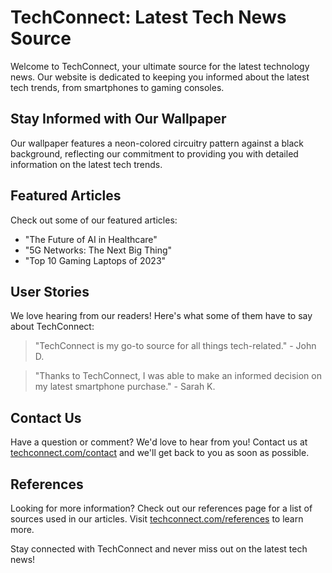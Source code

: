 <!--font:Open Sans-->

# TechConnect: Latest Tech News Source

Welcome to TechConnect, your ultimate source for the latest technology news. Our website is dedicated to keeping you informed about the latest tech trends, from smartphones to gaming consoles.

## Stay Informed with Our Wallpaper

Our wallpaper features a neon-colored circuitry pattern against a black background, reflecting our commitment to providing you with detailed information on the latest tech trends.

## Featured Articles

Check out some of our featured articles:

- "The Future of AI in Healthcare"
- "5G Networks: The Next Big Thing"
- "Top 10 Gaming Laptops of 2023"

## User Stories

We love hearing from our readers! Here's what some of them have to say about TechConnect:

> "TechConnect is my go-to source for all things tech-related." - John D.

> "Thanks to TechConnect, I was able to make an informed decision on my latest smartphone purchase." - Sarah K.

## Contact Us

Have a question or comment? We'd love to hear from you! Contact us at [techconnect.com/contact](#contact) and we'll get back to you as soon as possible.

## References

Looking for more information? Check out our references page for a list of sources used in our articles. Visit [techconnect.com/references](#references) to learn more.

Stay connected with TechConnect and never miss out on the latest tech news!

<!--

Write me content for website with wallpaper which alt text is:

"A wallpaper with a repeating pattern of neon-colored circuitry, set against a black background."

The name/title of the page should not be 1:1 copy of the alt text but rather a real content of the website which is using this wallpaper.

- Use markdown format 
- Start with heading
- Heading should be short and concise
- The content should look like a real website 
- The website should not be about the wallpaper, wallpaper is just a related background
- Heading should be contain work "wallpaper" or "background"
- Include real sections like references, contact, user stories, etc. use things relevant to the page purpose.
- Feel free to use structure like headings, bullets, numbering, blockquotes, paragraphs, horizontal lines, etc.
- You can use formatting like bold or _italic_
- You can include UTF-8 emojis
- Links should be only #hash anchors (and you can refer to the document itself)
- Do not include images


---


# TechConnect: Connecting You to the Latest Technology News

Welcome to TechConnect, your one-stop-shop for all things technology! Our website provides you with the latest news, reviews, and insights on everything from smartphones to gaming consoles. 

## Stay Up-to-Date with the Latest Tech Trends

Our wallpaper featuring a repeating pattern of neon-colored circuitry against a black background perfectly captures the essence of our website. Just like the intricate circuitry in the wallpaper, we strive to provide you with a detailed understanding of the latest tech trends.

## Featured Articles

Check out some of our featured articles below:

- "The Future of AI in Healthcare" 
- "5G Networks: The Next Big Thing"
- "Top 10 Gaming Laptops of 2023"

## User Stories

We love hearing from our readers! Check out what some of our users have to say about TechConnect:

> "I've been following TechConnect for years and it's my go-to source for all things tech-related." - John D.

> "Thanks to TechConnect, I was able to make an informed decision on my latest smartphone purchase." - Sarah K.

## Contact Us

Have a question or comment? We'd love to hear from you! Contact us at [techconnect.com/contact](#contact) and we'll get back to you as soon as possible.

## References

Looking for more information? Check out our references page for a list of sources used in our articles. Visit [techconnect.com/references](#references) to learn more.

Stay connected with TechConnect and never miss out on the latest tech news!


---


Heading is too long, rewrite whole content.


---


# TechConnect: Your Source for the Latest Technology News and Insights

Welcome to TechConnect, your go-to source for the latest technology news, reviews, and insights. Our website is dedicated to keeping you up-to-date with the latest tech trends, from smartphones to gaming consoles.

## Stay Informed with Our Wallpaper

Our wallpaper features a repeating pattern of neon-colored circuitry against a black background, perfectly capturing our commitment to providing you with detailed information on the latest tech trends.

## Featured Articles

Check out some of our featured articles:

- "The Future of AI in Healthcare"
- "5G Networks: The Next Big Thing"
- "Top 10 Gaming Laptops of 2023"

## User Stories

We love hearing from our readers! Here's what some of them have to say about TechConnect:

> "TechConnect is my go-to source for all things tech-related." - John D.

> "Thanks to TechConnect, I was able to make an informed decision on my latest smartphone purchase." - Sarah K.

## Contact Us

Have a question or comment? We'd love to hear from you! Contact us at [techconnect.com/contact](#contact) and we'll get back to you as soon as possible.

## References

Looking for more information? Check out our references page for a list of sources used in our articles. Visit [techconnect.com/references](#references) to learn more.

Stay connected with TechConnect and never miss out on the latest tech news!


---


Heading is too long, rewrite whole content.


---


# TechConnect: Your Source for the Latest Tech News and Insights

Welcome to TechConnect, your go-to source for the latest technology news, reviews, and insights. Our website is dedicated to keeping you informed about the latest tech trends, from smartphones to gaming consoles.

## Stay Informed with Our Wallpaper

Our wallpaper features a neon-colored circuitry pattern against a black background, reflecting our commitment to providing you with detailed information on the latest tech trends.

## Featured Articles

Check out some of our featured articles:

- "The Future of AI in Healthcare"
- "5G Networks: The Next Big Thing"
- "Top 10 Gaming Laptops of 2023"

## User Stories

We love hearing from our readers! Here's what some of them have to say about TechConnect:

> "TechConnect is my go-to source for all things tech-related." - John D.

> "Thanks to TechConnect, I was able to make an informed decision on my latest smartphone purchase." - Sarah K.

## Contact Us

Have a question or comment? We'd love to hear from you! Contact us at [techconnect.com/contact](#contact) and we'll get back to you as soon as possible.

## References

Looking for more information? Check out our references page for a list of sources used in our articles. Visit [techconnect.com/references](#references) to learn more.

Stay connected with TechConnect and never miss out on the latest tech news!


---


Heading is too long, rewrite whole content.


---


# TechConnect: Your Source for Latest Tech News

Welcome to TechConnect, your ultimate source for the latest technology news. Our website is dedicated to keeping you informed about the latest tech trends, from smartphones to gaming consoles.

## Stay Informed with Our Wallpaper

Our wallpaper features a neon-colored circuitry pattern against a black background, reflecting our commitment to providing you with detailed information on the latest tech trends.

## Featured Articles

Check out some of our featured articles:

- "The Future of AI in Healthcare"
- "5G Networks: The Next Big Thing"
- "Top 10 Gaming Laptops of 2023"

## User Stories

We love hearing from our readers! Here's what some of them have to say about TechConnect:

> "TechConnect is my go-to source for all things tech-related." - John D.

> "Thanks to TechConnect, I was able to make an informed decision on my latest smartphone purchase." - Sarah K.

## Contact Us

Have a question or comment? We'd love to hear from you! Contact us at [techconnect.com/contact](#contact) and we'll get back to you as soon as possible.

## References

Looking for more information? Check out our references page for a list of sources used in our articles. Visit [techconnect.com/references](#references) to learn more.

Stay connected with TechConnect and never miss out on the latest tech news!


---


Write me a Google font which is best fitting for the website.

Pick from the list:
- Playfair Display
- Dancing Script
- Raleway
- Lobster
- Futura
- Open Sans
- Montserrat
- Roboto
- Inter
- Poppins
- Lato
- Exo 2
- IBM Plex Sans
- Great Vibes
- Barlow Condensed
- Alegreya
- Orbitron


Write just the font name nothing else.


---


Open Sans

-->
